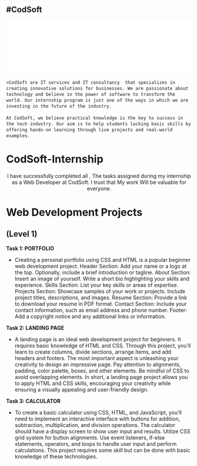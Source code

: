 #CodSoft 
----

![CodSoft](codsoft.png)

```
>CodSoft are IT services and IT consultancy  that specializes in creating innovative solutions for businesses. We are passionate about technology and believe in the power of software to transform the world. Our internship program is just one of the ways in which we are investing in the future of the industry.

At CodSoft, we believe practical knowledge is the key to success in the tech industry. Our aim is to help students lacking basic skills by offering hands-on learning through live projects and real-world examples. 
```

# CodSoft-Internship
<div style="text-align:center; margin-top: 20px;">
<p> I have successfully completed all , The tasks assigned during my internship as a Web Developer at CodSoft. I trust that My work Will be valuable for everyone. </p> 
</div>


# Web Development Projects

## (Level 1)


**Task 1: PORTFOLIO**

- Creating a personal portfolio using CSS and HTML is a popular beginner web development
project.
Header Section: Add your name or a logo at the top.
Optionally, include a brief introduction or tagline.
About Section: Insert an image of yourself.
Write a short bio highlighting your skills and experience.
Skills Section: List your key skills or areas of expertise.
Projects Section: Showcase samples of your work or projects.
Include project titles, descriptions, and images.
Resume Section: Provide a link to download your resume in PDF format.
Contact Section: Include your contact information, such as email address and phone
number.
Footer: Add a copyright notice and any additional links or information.


**Task 2: LANDING PAGE**

- A landing page is an ideal web development project for beginners. It requires basic
knowledge of HTML and CSS. Through this project, you'll learn to create columns, divide
sections, arrange items, and add headers and footers. The most important aspect is
unleashing your creativity to design an impressive page. Pay attention to alignments,
padding, color palette, boxes, and other elements. Be mindful of CSS to avoid overlapping
elements. In short, a landing page project allows you to apply HTML and CSS skills,
encouraging your creativity while ensuring a visually appealing and user-friendly design.

**Task 3: CALCULATOR** 

- To create a basic calculator using CSS, HTML, and JavaScript, you'll need to implement an
interactive interface with buttons for addition, subtraction, multiplication, and division
operations. The calculator should have a display screen to show user input and results. Utilize
CSS grid system for button alignments. Use event listeners, if-else statements, operators, and
loops to handle user input and perform calculations. This project requires some skill but can be
done with basic knowledge of these technologies.
